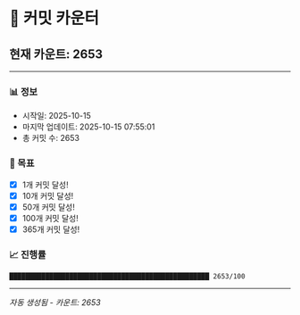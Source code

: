 # 🔢 커밋 카운터

## 현재 카운트: 2653

---

### 📊 정보
- 시작일: 2025-10-15
- 마지막 업데이트: 2025-10-15 07:55:01
- 총 커밋 수: 2653

### 🎯 목표
- [x] 1개 커밋 달성!
- [x] 10개 커밋 달성!
- [x] 50개 커밋 달성!
- [x] 100개 커밋 달성!
- [x] 365개 커밋 달성!

### 📈 진행률
```
██████████████████████████████████████████████████ 2653/100
```

---
*자동 생성됨 - 카운트: 2653*
